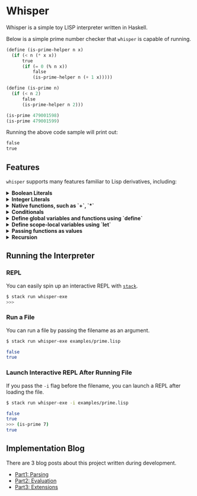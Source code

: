 # Whisper

Whisper is a simple toy LISP interpreter written in Haskell.

Below is a simple prime number checker that `whisper` is capable of running.
```lisp
(define (is-prime-helper n x)
  (if (< n (* x x))
      true
      (if (= 0 (% n x))
          false
          (is-prime-helper n (+ 1 x)))))

(define (is-prime n)
  (if (< n 2)
      false
      (is-prime-helper n 2)))

(is-prime 479001598)
(is-prime 479001599)
```

Running the above code sample will print out:
```lisp
false
true
```

## Features
`whisper` supports many features familiar to Lisp derivatives, including:

<details>
    <summary><strong>Boolean Literals</strong></summary>

```lisp
true
false
```

Will print:
```plaintext
true
false
```
🤯🤯🤯
</details>

<details>
    <summary><strong>Integer Literals</strong></summary>

```lisp
42
3
```

Will print:
```plaintext
42
3
```

🤯🤯🤯
</details>

<details>
    <summary><strong>Native functions, such as `+`, `*`</strong></summary>

```lisp
(+ 1 2 3 4 5)
(* 2 4 6)
```

Will print:
```plaintext
15
48
```
</details>

<details>
    <summary><strong>Conditionals</strong></summary>

```lisp
(if true 0 42)
(if (< 3 1) 3 1)
```

Will print:
```lisp
0
1
```
</details>

<details>
    <summary><strong>Define global variables and functions using `define`</strong></summary>

```lisp
(define global 3)

(define (minimum a b)
        (if (< a b) a b))

global
(minimum 7 100)
```

Will print:
```lisp
3
7
```
</details>

<details>
    <summary><strong>Define scope-local variables using `let`</strong></summary>

```lisp
(define x 3)

(let ((x 0)
      (y 20))
     (* x y))
```

Will print:
```lisp
0
```
</details>

<details>
    <summary><strong>Passing functions as values</strong></summary>

```lisp
(define x +)

(x 1 2 3)
((if true + *) 2 4 6)
```

Will print:
```lisp
6
12
```
</details>

<details>
    <summary><strong>Recursion</strong></summary>

```lisp
(define (is-prime-helper n x)
  (if (< n (* x x))
      true
      (if (= 0 (% n x))
          false
          (is-prime-helper n (+ 1 x)))))

(define (is-prime n)
  (if (< n 2)
      false
      (is-prime-helper n 2)))

(is-prime 479001599)
```

Will print:
```lisp
true
```
</details>

## Running the Interpreter

### REPL
You can easily spin up an interactive REPL with [`stack`](https://docs.haskellstack.org/en/stable/).

```bash
$ stack run whisper-exe
>>>
```

### Run a File
You can run a file by passing the filename as an argument.

```bash
$ stack run whisper-exe examples/prime.lisp

false
true
```

### Launch Interactive REPL After Running File
If you pass the `-i` flag before the filename, you can launch a REPL after loading the file.

```bash
$ stack run whisper-exe -i examples/prime.lisp

false
true
>>> (is-prime 7)
true
```

## Implementation Blog
There are 3 blog posts about this project written during development.

* [Part1: Parsing](https://www.pacokwon.org/posts/20230616-haskell-lisp-parsing)
* [Part2: Evaluation](https://www.pacokwon.org/posts/20230618-haskell-lisp-eval)
* [Part3: Extensions](https://www.pacokwon.org/posts/20230702-haskell-lisp-extensions)
